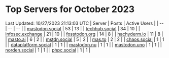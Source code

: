 # Top Servers for October 2023
Last Updated: 10/27/2023 21:13:03 UTC
| Server | Posts | Active Users |
| -- | -- | -- |
| [mastodon.social](https://mastodon.social/tags/PowerShell) | 53 | 13 |
| [techhub.social](https://techhub.social/tags/PowerShell) | 34 | 10 |
| [infosec.exchange](https://infosec.exchange/tags/PowerShell) | 21 | 10 |
| [fosstodon.org](https://fosstodon.org/tags/PowerShell) | 14 | 8 |
| [hachyderm.io](https://hachyderm.io/tags/PowerShell) | 11 | 8 |
| [masto.ai](https://masto.ai/tags/PowerShell) | 6 | 2 |
| [mstdn.social](https://mstdn.social/tags/PowerShell) | 5 | 2 |
| [mas.to](https://mas.to/tags/PowerShell) | 2 | 2 |
| [chaos.social](https://chaos.social/tags/PowerShell) | 1 | 1 |
| [dataplatform.social](https://dataplatform.social/tags/PowerShell) | 1 | 1 |
| [mastodon.nu](https://mastodon.nu/tags/PowerShell) | 1 | 1 |
| [mastodon.uno](https://mastodon.uno/tags/PowerShell) | 1 | 1 |
| [norden.social](https://norden.social/tags/PowerShell) | 1 | 1 |
| [phpc.social](https://phpc.social/tags/PowerShell) | 1 | 1 |
